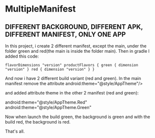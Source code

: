 # MultipleManifest
## DIFFERENT BACKGROUND, DIFFERENT APK, DIFFERENT MANIFEST, ONLY ONE APP

In this project, i create 2 different manifest, except the main, under the folder green and red(the main is inside the folder main).
Then in gradle I added this code: 

`flavorDimensions "version"
    productFlavors {
        green {
            dimension "version"
        }
        red {
            dimension "version"
        }
    }`
   
   And now i have 2 different build variant (red and green).
    In the main manifest remove the attribute 
    android:theme="@style/AppTheme"/>
    
   and added attribute theme in the other 2 manifest (red and green):
   
    
   android:theme="@style/AppTheme.Red"
   android:theme="@style/AppTheme.Green"
   
   Now when launch the build green, the background is green and with the build red, the background is red.
   
   That's all.
